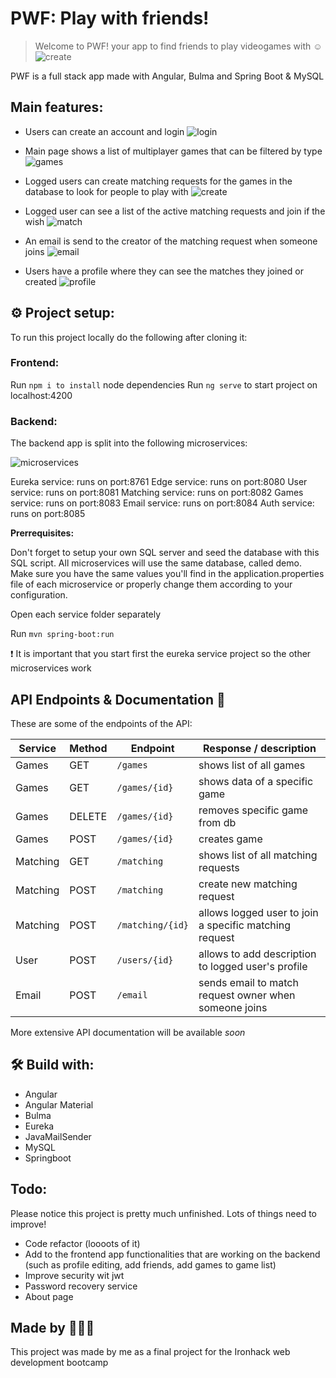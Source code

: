 # PWF: Play with friends!

> Welcome to PWF! your app to find friends to play videogames with ☺️
![create](https://github.com/gemasegarra/play-with-friends/blob/master/frontend/src/assets/2.png)


PWF is a full stack app made with Angular, Bulma and Spring Boot & MySQL

## Main features:

- Users can create an account and login
![login](https://github.com/gemasegarra/play-with-friends/blob/master/frontend/src/assets/4.png)

- Main page shows a list of multiplayer games that can be filtered by type 
![games](https://github.com/gemasegarra/play-with-friends/blob/master/frontend/src/assets/3.png)

- Logged users can create matching requests for the games in the database to look for people to play with
![create](https://github.com/gemasegarra/play-with-friends/blob/master/frontend/src/assets/2.png)


- Logged user can see a list of the active matching requests and join if the wish
![match](https://github.com/gemasegarra/play-with-friends/blob/master/frontend/src/assets/1.png)

- An email is send to the creator of the matching request when someone joins
![email](https://github.com/gemasegarra/play-with-friends/blob/master/frontend/src/assets/5.png)


- Users have a profile where they can see the matches they joined or created 
![profile](https://github.com/gemasegarra/play-with-friends/blob/master/frontend/src/assets/Sin%20t%C3%ADtulo.gif)


## ⚙️ Project setup:
To run this project locally do the following after cloning it:

### Frontend:
Run ```npm i to install``` node dependencies
Run ```ng serve``` to start project on localhost:4200


### Backend:

The backend app is split into the following microservices:

![microservices](https://github.com/gemasegarra/play-with-friends/blob/master/frontend/src/assets/microservices.png)

Eureka service: runs on port:8761
Edge service: runs on port:8080
User service: runs on port:8081
Matching service: runs on port:8082
Games service: runs on port:8083
Email service: runs on port:8084
Auth service: runs on port:8085

**Prerrequisites:**

Don't forget to setup your own SQL server and seed the database with this SQL script. All microservices will use the same database, called demo. Make sure you have the same values you'll find in the application.properties file of each microservice or properly change them according to your configuration.

Open each service folder separately

Run ```mvn spring-boot:run```

❗️ It is important that you start first the eureka service project so the other microservices work

## API Endpoints & Documentation 📖

These are some of the endpoints of the API:

| Service | Method | Endpoint              | Response / description                                           | 
| ------ | ------ | --------------------- | -------------------------------------------------------- | 
| Games    | GET         | ```/games  ```             | shows list of all games | 
| Games    | GET         | ```/games/{id}  ```             | shows data of a specific game | 
| Games    | DELETE         | ```/games/{id}  ```             | removes specific game from db | 
| Games    | POST         | ```/games/{id}  ```             | creates game | 
| Matching    |  GET  | ```/matching```  | shows list of all matching requests  | 
| Matching    |  POST  | ```/matching```  | create new matching request  | 
| Matching    |  POST  | ```/matching/{id}```  | allows logged user to join a specific matching request  | 
| User    |  POST  | ```/users/{id}```  | allows to add description to logged user's profile  | 
| Email    |  POST  | ```/email```  | sends email to match request owner when someone joins | 

More extensive API documentation will be available *soon*

## 🛠 Build with:
- Angular
- Angular Material
- Bulma
- Eureka
- JavaMailSender
- MySQL
- Springboot

## Todo:

Please notice this project is pretty much unfinished. Lots of things need to improve!

- Code refactor (loooots of it)
- Add to the frontend app functionalities that are working on the backend (such as profile editing, add friends, add games to game list)
- Improve security wit jwt
- Password recovery service
- About page

## Made by 👩🏻‍💻

This project was made by me as a final project for the Ironhack web development bootcamp
